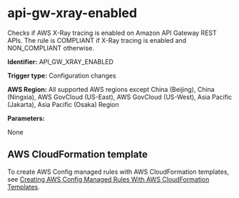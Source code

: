 # api\-gw\-xray\-enabled<a name="api-gw-xray-enabled"></a>

Checks if AWS X\-Ray tracing is enabled on Amazon API Gateway REST APIs\. The rule is COMPLIANT if X\-Ray tracing is enabled and NON\_COMPLIANT otherwise\. 

**Identifier:** API\_GW\_XRAY\_ENABLED

**Trigger type:** Configuration changes

**AWS Region:** All supported AWS regions except China \(Beijing\), China \(Ningxia\), AWS GovCloud \(US\-East\), AWS GovCloud \(US\-West\), Asia Pacific \(Jakarta\), Asia Pacific \(Osaka\) Region

**Parameters:**

None  

## AWS CloudFormation template<a name="w76aac11c31c17b7c23c15"></a>

To create AWS Config managed rules with AWS CloudFormation templates, see [Creating AWS Config Managed Rules With AWS CloudFormation Templates](aws-config-managed-rules-cloudformation-templates.md)\.
